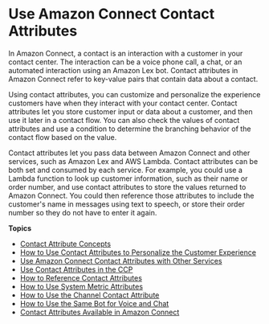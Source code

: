 # Use Amazon Connect Contact Attributes<a name="connect-contact-attributes"></a>

 In Amazon Connect, a contact is an interaction with a customer in your contact center\. The interaction can be a voice phone call, a chat, or an automated interaction using an Amazon Lex bot\. Contact attributes in Amazon Connect refer to key\-value pairs that contain data about a contact\.

Using contact attributes, you can customize and personalize the experience customers have when they interact with your contact center\. Contact attributes let you store customer input or data about a customer, and then use it later in a contact flow\. You can also check the values of contact attributes and use a condition to determine the branching behavior of the contact flow based on the value\.

Contact attributes let you pass data between Amazon Connect and other services, such as Amazon Lex and AWS Lambda\. Contact attributes can be both set and consumed by each service\. For example, you could use a Lambda function to look up customer information, such as their name or order number, and use contact attributes to store the values returned to Amazon Connect\. You could then reference those attributes to include the customer's name in messages using text to speech, or store their order number so they do not have to enter it again\.

**Topics**
+ [Contact Attribute Concepts](using-contact-attributes.md)
+ [How to Use Contact Attributes to Personalize the Customer Experience](use-attributes-cust-exp.md)
+ [Use Amazon Connect Contact Attributes with Other Services](attribs-external-references.md)
+ [Use Contact Attributes in the CCP](use-attribs-ccp.md)
+ [How to Reference Contact Attributes](how-to-reference-attributes.md)
+ [How to Use System Metric Attributes](attrib-system-metrics.md)
+ [How to Use the Channel Contact Attribute](use-channel-contact-attribute.md)
+ [How to Use the Same Bot for Voice and Chat](one-bot-voice-chat.md)
+ [Contact Attributes Available in Amazon Connect](connect-attrib-list.md)
